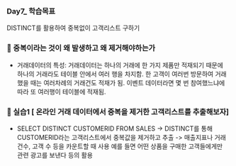 ### Day7_ 학습목표
DISTINCT를 활용하여 중복없이 고객리스트 구하기

### 🌟 중복이라는 것이 왜 발생하고 왜 제거해야하는가
- 거래데이터의 특성: 거래데이터는 하나의 거래에 한 가지 제품만 적재되기 때문에 하나의 거래라도 테이블 안에서 여러 행을 차지함. 한 고객이 여러번 방문하여 거래했을 때는 여러차례의 거래건도 적재가 됨. 이벤트 데이터라면 몇 번 참여했느냐에 따라 또 여러행이 테이블에 적재됨.

### 🌟 실습1 [ 온라인 거래 데이터에서 중복을 제거한 고객리스트를 추출해보자]
- SELECT DISTINCT CUSTOMERID
FROM SALES
-> DISTINCT를 통해 CUSTOMERID라는 고객리스트에서 중복값을 제거하고 추출
-> 매출지표나 거래건수, 고객 수 등을 카운트할 때 사용
예를 들면 어떤 상품을 구매한 고객들에게만 관련 광고를 보낸다 등의 활용

